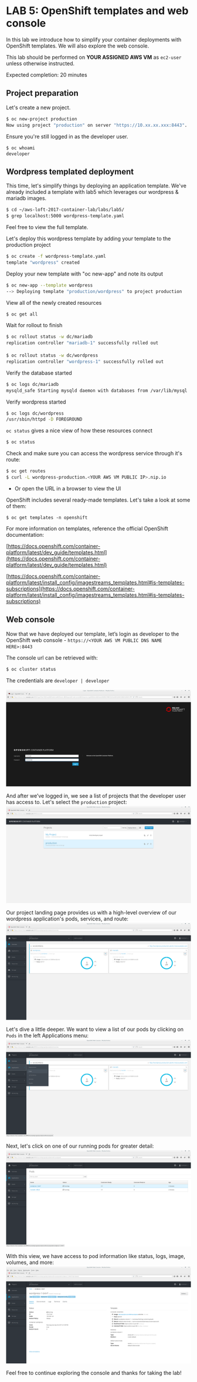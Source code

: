# LAB 5: OpenShift templates and web console

In this lab we introduce how to simplify your container deployments with OpenShift templates.  We will also explore the web console.

This lab should be performed on **YOUR ASSIGNED AWS VM** as `ec2-user` unless otherwise instructed.

Expected completion: 20 minutes

## Project preparation

Let's create a new project.
```bash
$ oc new-project production
Now using project "production" on server "https://10.xx.xx.xxx:8443".
```

Ensure you're still logged in as the developer user.
```shell
$ oc whoami
developer
```

## Wordpress templated deployment

This time, let's simplify things by deploying an application template.  We've already included a template with lab5 which leverages our wordpress & mariadb images.
```bash
$ cd ~/aws-loft-2017-container-lab/labs/lab5/
$ grep localhost:5000 wordpress-template.yaml
```

Feel free to view the full template.

Let's deploy this wordpress template by adding your template to the production project
```bash
$ oc create -f wordpress-template.yaml
template "wordpress" created
```

Deploy your new template with "oc new-app" and note its output
```bash
$ oc new-app --template wordpress
--> Deploying template "production/wordpress" to project production
```

View all of the newly created resources
```bash
$ oc get all
```

Wait for rollout to finish
```bash
$ oc rollout status -w dc/mariadb
replication controller "mariadb-1" successfully rolled out

$ oc rollout status -w dc/wordpress
replication controller "wordpress-1" successfully rolled out
```

Verify the database started
```bash
$ oc logs dc/mariadb
mysqld_safe Starting mysqld daemon with databases from /var/lib/mysql
```

Verify wordpress started
```bash
$ oc logs dc/wordpress
/usr/sbin/httpd -D FOREGROUND
```

`oc status` gives a nice view of how these resources connect
```bash
$ oc status
```

Check and make sure you can access the wordpress service through it's route:
```bash
$ oc get routes
$ curl -L wordpress-production.<YOUR AWS VM PUBLIC IP>.nip.io
```

* Or open the URL in a browser to view the UI

OpenShift includes several ready-made templates. Let's take a look at some of them:
```shell
$ oc get templates -n openshift
```

For more information on templates, reference the official OpenShift documentation:

[https://docs.openshift.com/container-platform/latest/dev_guide/templates.html](https://docs.openshift.com/container-platform/latest/dev_guide/templates.html)

[https://docs.openshift.com/container-platform/latest/install_config/imagestreams_templates.html#is-templates-subscriptions](https://docs.openshift.com/container-platform/latest/install_config/imagestreams_templates.html#is-templates-subscriptions)

## Web console

Now that we have deployed our template, let’s login as developer to the OpenShift web console - `https://<YOUR AWS VM PUBLIC DNS NAME HERE>:8443`

The console url can be retrieved with:
```bash
$ oc cluster status

```

The credentials are `developer | developer`


![image not loading](images/1.png "Login")

And after we’ve logged in, we see a list of projects that the developer user has access to. Let's select the `production` project:
![image not loading](images/2.png "Projects")

Our project landing page provides us with a high-level overview of our wordpress application's pods, services, and route:
![image not loading](images/3.png "Overview")

Let's dive a little deeper. We want to view a list of our pods by clicking on `Pods` in the left Applications menu:
![image not loading](images/4.png "Pods")

Next, let's click on one of our running pods for greater detail:
![image not loading](images/5.png "Wordpress")

With this view, we have access to pod information like status, logs, image, volumes, and more:
![image not loading](images/6.png "PodDetails")

Feel free to continue exploring the console and thanks for taking the lab!
